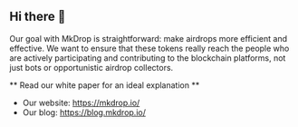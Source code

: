 ## Hi there 👋

Our goal with MkDrop is straightforward: make airdrops more efficient and effective. We want to 
ensure that these tokens really reach the people who are actively 
participating and contributing to the blockchain platforms, not just bots or opportunistic airdrop collectors.

** Read our white paper for an ideal explanation **

- Our website: https://mkdrop.io/
- Our blog: https://blog.mkdrop.io/

